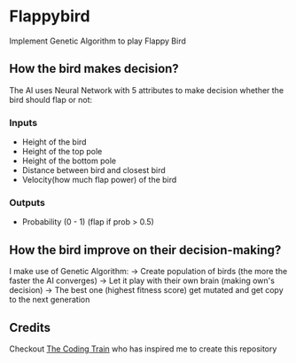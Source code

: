 # Flappybird
Implement Genetic Algorithm to play Flappy Bird

## How the bird makes decision?
The AI uses Neural Network with 5 attributes to make decision whether the bird should flap or not:
### Inputs
- Height of the bird
- Height of the top pole
- Height of the bottom pole
- Distance between bird and closest bird
- Velocity(how much flap power) of the bird

### Outputs
- Probability (0 - 1) (flap if prob > 0.5)


## How the bird improve on their decision-making?
I make use of Genetic Algorithm:
	-> Create population of birds (the more the faster the AI converges)
	-> Let it play with their own brain (making own's decision)
	-> The best one (highest fitness score) get mutated and get copy to the next generation

## Credits
Checkout [The Coding Train](https://www.youtube.com/watch?v=c6y21FkaUqw) who has inspired me to create this repository
